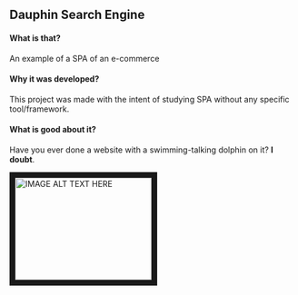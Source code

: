 ## Dauphin Search Engine

#### What is that?
An example of a SPA of an e-commerce

#### Why it was developed?
This project was made with the intent of studying SPA without any specific tool/framework.

#### What is good about it?
Have you ever done a website with a swimming-talking dolphin on it? **I doubt**.

<a href="http://www.youtube.com/watch?feature=player_embedded&v=6h9Ooi4dLFI
" target="_blank"><img src="http://img.youtube.com/vi/6h9Ooi4dLFI/0.jpg" 
alt="IMAGE ALT TEXT HERE" width="240" height="180" border="10" /></a>

